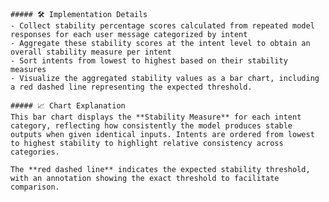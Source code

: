 
    ##### 🛠️ Implementation Details  
    - Collect stability percentage scores calculated from repeated model responses for each user message categorized by intent  
    - Aggregate these stability scores at the intent level to obtain an overall stability measure per intent  
    - Sort intents from lowest to highest based on their stability measures  
    - Visualize the aggregated stability values as a bar chart, including a red dashed line representing the expected threshold.  

    ##### 📈 Chart Explanation  
    This bar chart displays the **Stability Measure** for each intent category, reflecting how consistently the model produces stable outputs when given identical inputs. Intents are ordered from lowest to highest stability to highlight relative consistency across categories.  

    The **red dashed line** indicates the expected stability threshold, with an annotation showing the exact threshold to facilitate comparison.      
    